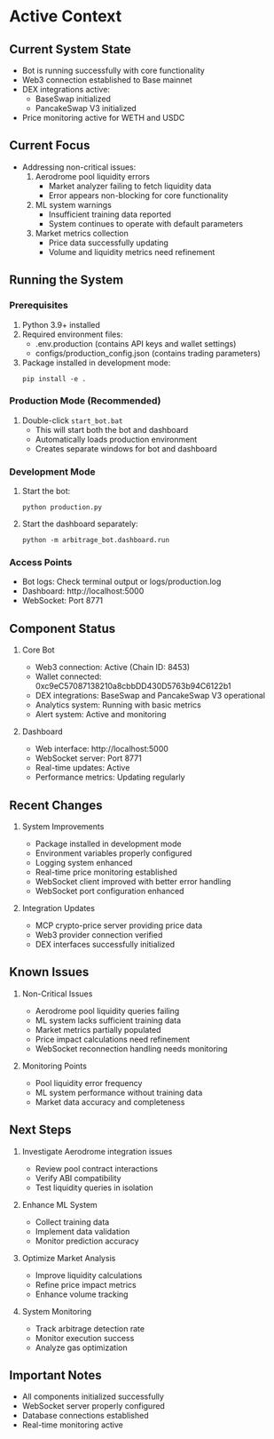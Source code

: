 # Active Context

## Current System State
- Bot is running successfully with core functionality
- Web3 connection established to Base mainnet
- DEX integrations active:
  - BaseSwap initialized
  - PancakeSwap V3 initialized
- Price monitoring active for WETH and USDC

## Current Focus
- Addressing non-critical issues:
  1. Aerodrome pool liquidity errors
     - Market analyzer failing to fetch liquidity data
     - Error appears non-blocking for core functionality
  2. ML system warnings
     - Insufficient training data reported
     - System continues to operate with default parameters
  3. Market metrics collection
     - Price data successfully updating
     - Volume and liquidity metrics need refinement

## Running the System

### Prerequisites
1. Python 3.9+ installed
2. Required environment files:
   - .env.production (contains API keys and wallet settings)
   - configs/production_config.json (contains trading parameters)
3. Package installed in development mode:
   ```
   pip install -e .
   ```

### Production Mode (Recommended)
1. Double-click `start_bot.bat`
   - This will start both the bot and dashboard
   - Automatically loads production environment
   - Creates separate windows for bot and dashboard

### Development Mode
1. Start the bot:
   ```
   python production.py
   ```
2. Start the dashboard separately:
   ```
   python -m arbitrage_bot.dashboard.run
   ```

### Access Points
- Bot logs: Check terminal output or logs/production.log
- Dashboard: http://localhost:5000
- WebSocket: Port 8771

## Component Status
1. Core Bot
   - Web3 connection: Active (Chain ID: 8453)
   - Wallet connected: 0xc9eC57087138210a8cbbDD430D5763b94C6122b1
   - DEX integrations: BaseSwap and PancakeSwap V3 operational
   - Analytics system: Running with basic metrics
   - Alert system: Active and monitoring

2. Dashboard
   - Web interface: http://localhost:5000
   - WebSocket server: Port 8771
   - Real-time updates: Active
   - Performance metrics: Updating regularly

## Recent Changes
1. System Improvements
   - Package installed in development mode
   - Environment variables properly configured
   - Logging system enhanced
   - Real-time price monitoring established
   - WebSocket client improved with better error handling
   - WebSocket port configuration enhanced

2. Integration Updates
   - MCP crypto-price server providing price data
   - Web3 provider connection verified
   - DEX interfaces successfully initialized

## Known Issues
1. Non-Critical Issues
   - Aerodrome pool liquidity queries failing
   - ML system lacks sufficient training data
   - Market metrics partially populated
   - Price impact calculations need refinement
   - WebSocket reconnection handling needs monitoring

2. Monitoring Points
   - Pool liquidity error frequency
   - ML system performance without training data
   - Market data accuracy and completeness

## Next Steps
1. Investigate Aerodrome integration issues
   - Review pool contract interactions
   - Verify ABI compatibility
   - Test liquidity queries in isolation

2. Enhance ML System
   - Collect training data
   - Implement data validation
   - Monitor prediction accuracy

3. Optimize Market Analysis
   - Improve liquidity calculations
   - Refine price impact metrics
   - Enhance volume tracking

4. System Monitoring
   - Track arbitrage detection rate
   - Monitor execution success
   - Analyze gas optimization

## Important Notes
- All components initialized successfully
- WebSocket server properly configured
- Database connections established
- Real-time monitoring active

